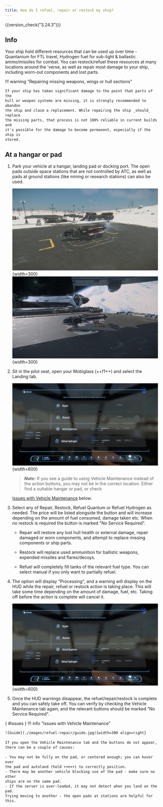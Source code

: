 ```yaml
---
title: How do I refuel, repair or restock my ship?
---
```


{{version_check("3.24.3")}}

## Info

Your ship hold different resources that can be used up over time - Quantanium
for FTL travel, Hydrogen fuel for sub-light & ballastic ammo/missiles for
combat. You can restock/refuel these resources at many locations around the
'verse, as well as repair most damage to your ship, including worn-out
components and lost parts.

!!! warning "Repairing missing weapons, wings or hull sections"

    If your ship has taken significant damage to the point that parts of the
    hull or weapon systems are missing, it is strongly recommended to abandon
    the ship and claim a replacement. While repairing the ship _should_ replace
    the missing parts, that process is not 100% reliable in current builds and
    it's possible for the damage to become permanent, especially if the ship is
    stored.

## At a hangar or pad

1. Park your vehicle at a hangar, landing pad or docking port. The open pads
outside space stations that are not controlled by ATC, as well as pads at
ground stations (like mining or research stations) can also be used.

    ![Landed at station](./images/refuel-repair/station.jpg){width=300}
    ![Landed at pad](./images/refuel-repair/pad.jpg){width=300}

2. Sit in the pilot seat, open your Mobiglass (++f1++) and select the Landing tab.

    ![Vehicle Maintenance](./images/refuel-repair/mobiglass.jpg){width=600}

    > ***Note:*** If you see a guide to using Vehicle Maintenance instead of
    the action buttons, you may not be in the correct location. Either find a
    suitable hangar or pad, or check
    <!-- markdownlint-disable-next-line MD051 -->
    [Issues with Vehicle Maintenance](#issues) below.

3. Select any of Repair, Restock, Refuel Quantum or Refuel Hydrogen as needed.
The price will be listed alongside the button and will increase depending on
the amount of fuel consumed, damage taken etc. When no restock is required the
button is marked "No Service Required".

    - Repair will restore any lost hull health or external damage, repair
    damaged or worn components, and attempt to replace missing components or
    ship parts.

    - Restock will replace used ammunition for ballistic weapons, expended
    missiles and flares/decoys.

    - Refuel will completely fill tanks of the relevant fuel type. You can
    select manual if you only want to partially refuel.

4. The option will display "Processing", and a warning will display on the HUD
while the repair, refuel or restock action is taking place. This will take some
time depending on the amount of damage, fuel, etc. Taking off before the action
is complete will cancel it.

    ![Processing](./images/refuel-repair/processing.jpg){width=600}

5. Once the HUD warnings disappear, the refuel/repair/restock is complete and
you can safely take off. You can verify by checking the Vehicle Maintenance tab
again, and the relevant buttons should be marked "No Service Required".

<!-- markdownlint-disable-next-line MD042 -->
[](){ #issues }
!!! info "Issues with Vehicle Maintenance"

    ![Guide](./images/refuel-repair/guide.jpg){width=300 align=right}

    If you open the Vehicle Maintenance tab and the buttons do not appear,
    there can be a couple of causes:

    - You may not be fully on the pad, or centered enough; you can hover over
    the pad and autoland (hold ++n++) to correctly position.
    - There may be another vehicle blocking use of the pad - make sure no other
    ships are on the same pad.
    - If the server is over-loaded, it may not detect when you land on the pad.
    Trying moving to another - the open pads at stations are helpful for this.
